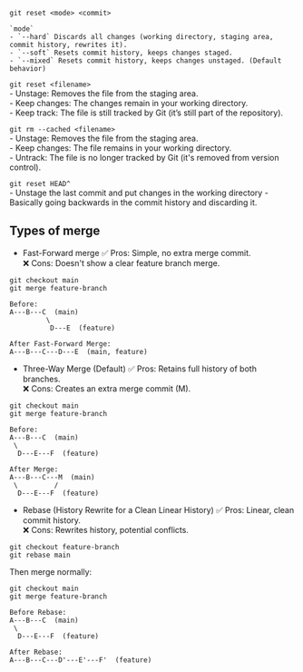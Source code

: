 `git reset <mode> <commit>`  

    `mode`
    - `--hard` Discards all changes (working directory, staging area, commit history, rewrites it).
    - `--soft` Resets commit history, keeps changes staged.
    - `--mixed` Resets commit history, keeps changes unstaged. (Default behavior)

`git reset <filename>`  
    - Unstage: Removes the file from the staging area.  
    - Keep changes: The changes remain in your working directory.  
    - Keep track: The file is still tracked by Git (it’s still part of the repository).  

`git rm --cached <filename>`  
    - Unstage: Removes the file from the staging area.  
    - Keep changes: The file remains in your working directory.  
    - Untrack: The file is no longer tracked by Git (it's removed from version control).  

`git reset HEAD^`  
    - Unstage the last commit and put changes in the working directory
    - Basically going backwards in the commit history and discarding it.


## Types of merge

- Fast-Forward merge
✅ Pros: Simple, no extra merge commit.  
❌ Cons: Doesn't show a clear feature branch merge.
``` 
git checkout main
git merge feature-branch
```
```
Before:  
A---B---C  (main)  
         \  
          D---E  (feature)  

After Fast-Forward Merge:  
A---B---C---D---E  (main, feature)
```
- Three-Way Merge (Default)
✅ Pros: Retains full history of both branches.  
❌ Cons: Creates an extra merge commit (M).
```
git checkout main
git merge feature-branch

```
```
Before:  
A---B---C  (main)  
 \     
  D---E---F  (feature)  

After Merge:
A---B---C---M  (main)
 \         /
  D---E---F  (feature)
```
- Rebase (History Rewrite for a Clean Linear History) 
✅ Pros: Linear, clean commit history.  
❌ Cons: Rewrites history, potential conflicts.
```
git checkout feature-branch
git rebase main
```
Then merge normally:
```
git checkout main
git merge feature-branch
```
```
Before Rebase:
A---B---C  (main)
 \    
  D---E---F  (feature)

After Rebase:
A---B---C---D'---E'---F'  (feature)
```